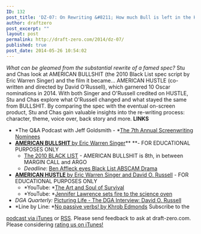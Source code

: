 ```yaml
---
ID: 132
post_title: 'DZ-07: On Rewriting &#8211; How much Bull is left in the Hustle?'
author: draftzero
post_excerpt: ""
layout: post
permalink: http://draft-zero.com/2014/dz-07/
published: true
post_date: 2014-05-26 10:54:02
---
```

*What can be gleamed from the substantial rewrite of a famed spec?* Stu and Chas look at AMERICAN BULLSHIT (the 2010 Black List spec script by Eric Warren Singer) and the film it became… AMERICAN HUSTLE (co-written and directed by David O'Russell), which garnered 10 Oscar nominations in 2014. With both Singer and O'Russell credited on HUSTLE, Stu and Chas explore what O'Russell changed and what stayed the same from BULLSHIT. By comparing the spec with the eventual on-screen product, Stu and Chas gain valuable insights into the re-writing process: character, theme, voice over, back story and more. **LINKS** 
*   *The Q&A Podcast with Jeff Goldsmith - *<a href="http://http://www.theqandapodcast.com/2014/02/7th-annual-screenwriting-nominees-q.html" target="_blank">The 7th Annual Screenwriting Nominees</a>
*   <a href="http://traffic.libsyn.com/draftzero/AMERICAN-BULLSHIT_EricWarrenSinger.pdf" target="_blank"><strong>AMERICAN BULLSHIT </strong>by Eric Warren Singer</a>** **- FOR EDUCATIONAL PURPOSES ONLY 
    *   <a href="http://files.blcklst.com/2010_black_list.pdf" target="_blank">The 2010 BLACK LIST</a> - AMERICAN BULLSHIT is 8th, in between MARGIN CALL and ARGO
    *   *Deadline*: <a href="http://http://www.deadline.com/2011/01/ben-affleck-eyes-black-list-abscam-drama-american-bullshit-as-town-followup/" target="_blank">Ben Affleck eyes Black List ABSCAM Drama</a>
*   <a href="http://www.americanhustle-movie.com/awards/scripts/AmericanHustle_Script.pdf" target="_blank"><strong>AMERICAN HUSTLE </strong>by Eric Warren Singer and David O. Russell</a> - FOR EDUCATIONAL PURPOSES ONLY 
    *   *YouTube: *<a href="http://http://youtu.be/LCVLdY8RcVU" target="_blank">The Art and Soul of Survival</a>
    *   *YouTube: *<a href="https://www.youtube.com/watch?v=eIGPvPRzEaQ" target="_blank">Jennifer Lawrence sets fire to the science oven</a>
*   *DGA Quarterly:* <a href="http://www.dga.org/Craft/DGAQ/All-Articles/1402-Spring-2014/DGA-Interview-David-O-Russell.aspx" target="_blank">Picturing Life - The DGA Interview: David O. Russell</a>
*   *Line by Line: *<a href="http://http://linebyline-melbourne.blogspot.com.au/2011/07/no-passive-verbs.html" target="_blank">No passive verbs! by Khrob Edmonds</a> Subscribe to the 

[podcast via iTunes][1] or [RSS][2]. Please send feedback to ask at draft-zero.com. Please considering [rating us on iTunes!][1]

 [1]: https://itunes.apple.com/au/podcast/draft-zero-screenwriting-podcast/id847126598?mt=2&ls=1
 [2]: http://draftzero.libsyn.com/rss